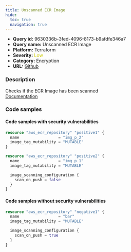 ```yaml
---
title: Unscanned ECR Image
hide:
  toc: true
  navigation: true
---
```


<style>
  .highlight .hll {
    background-color: #ff171742;
  }
  .md-content {
    max-width: 1100px;
    margin: 0 auto;
  }
</style>

-   **Query id:** 9630336b-3fed-4096-8173-b9afdfe346a7
-   **Query name:** Unscanned ECR Image
-   **Platform:** Terraform
-   **Severity:** <span style="color:#CC0">Low</span>
-   **Category:** Encryption
-   **URL:** [Github](https://github.com/Checkmarx/kics/tree/master/assets/queries/terraform/aws/unscanned_ecr_image)

### Description
Checks if the ECR Image has been scanned<br>
[Documentation](https://registry.terraform.io/providers/hashicorp/aws/latest/docs/resources/ecr_repository#scan_on_push)

### Code samples
#### Code samples with security vulnerabilities
```tf title="Positive test num. 1 - tf file" hl_lines="1 11"
resource "aws_ecr_repository" "positive1" {
  name                 = "img_p_2"
  image_tag_mutability = "MUTABLE"
}

resource "aws_ecr_repository" "positive2" {
  name                 = "img_p_1"
  image_tag_mutability = "MUTABLE"

  image_scanning_configuration {
    scan_on_push = false
  }
}
```


#### Code samples without security vulnerabilities
```tf title="Negative test num. 1 - tf file"
resource "aws_ecr_repository" "negative1" {
  name                 = "bar"
  image_tag_mutability = "MUTABLE"

  image_scanning_configuration {
    scan_on_push = true
  }
}
```
